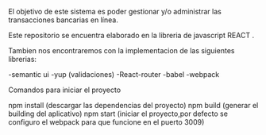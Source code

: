 El objetivo de este sistema es poder gestionar y/o administrar las  transacciones bancarias en línea.

Este repositorio  se encuentra elaborado en la libreria de javascript REACT .

Tambien nos encontraremos  con la implementacion de las  siguientes librerias:

-semantic ui
-yup (validaciones)
-React-router
-babel 
-webpack

Comandos para iniciar el proyecto

npm install (descargar las dependencias del proyecto)
npm build (generar el building del aplicativo)
npm start (iniciar el proyecto,por defecto se configuro el webpack para que funcione en el puerto 3009)
